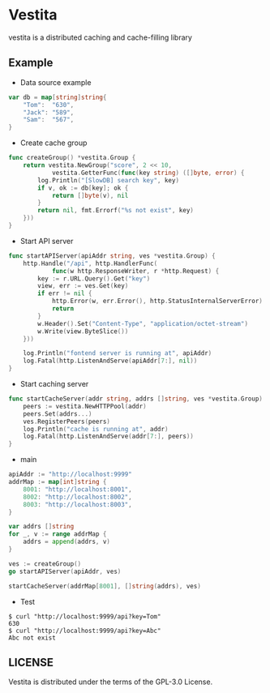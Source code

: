 # Vestita

vestita is a distributed caching and cache-filling library


## Example

* Data source example

```go
var db = map[string]string{
	"Tom":  "630",
	"Jack": "589",
	"Sam":  "567",
}
```

* Create cache group
```go
func createGroup() *vestita.Group {
	return vestita.NewGroup("score", 2 << 10,
			vestita.GetterFunc(func(key string) ([]byte, error) {
		log.Println("[SlowDB] search key", key)
		if v, ok := db[key]; ok {
			return []byte(v), nil
		}
		return nil, fmt.Errorf("%s not exist", key)
	}))
}
``` 

* Start API server

```go
func startAPIServer(apiAddr string, ves *vestita.Group) {
	http.Handle("/api", http.HandlerFunc(
			func(w http.ResponseWriter, r *http.Request) {
		key := r.URL.Query().Get("key")
		view, err := ves.Get(key)
		if err != nil {
			http.Error(w, err.Error(), http.StatusInternalServerError)
			return
		}
		w.Header().Set("Content-Type", "application/octet-stream")
		w.Write(view.ByteSlice())
	}))

	log.Println("fontend server is running at", apiAddr)
	log.Fatal(http.ListenAndServe(apiAddr[7:], nil))
}
```

* Start caching server

```go
func startCacheServer(addr string, addrs []string, ves *vestita.Group) {
	peers := vestita.NewHTTPPool(addr)
	peers.Set(addrs...)
	ves.RegisterPeers(peers)
	log.Println("cache is running at", addr)
	log.Fatal(http.ListenAndServe(addr[7:], peers))
}
```

* main

```go
apiAddr := "http://localhost:9999"
addrMap := map[int]string {
    8001: "http://localhost:8001",
    8002: "http://localhost:8002",
    8003: "http://localhost:8003",
}

var addrs []string
for _, v := range addrMap {
    addrs = append(addrs, v)
}

ves := createGroup()
go startAPIServer(apiAddr, ves)

startCacheServer(addrMap[8001], []string(addrs), ves)
```

* Test

```shell script
$ curl "http://localhost:9999/api?key=Tom"
630
$ curl "http://localhost:9999/api?key=Abc"
Abc not exist
```

 ## LICENSE
 
 Vestita is distributed under the terms of the GPL-3.0 License.